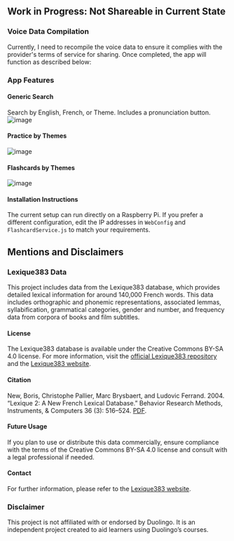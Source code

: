 ## Work in Progress: Not Shareable in Current State

### Voice Data Compilation
Currently, I need to recompile the voice data to ensure it complies with the provider's terms of service for sharing. Once completed, the app will function as described below:

### App Features

#### Generic Search
Search by English, French, or Theme. Includes a pronunciation button.
![image](https://github.com/anbruzga/FrFlashCardsDuo/assets/60633443/341b9819-cb63-493f-9ee8-7beb6fd26df6)

#### Practice by Themes
![image](https://github.com/anbruzga/FrFlashCardsDuo/assets/60633443/29318bee-24a8-42b5-be7e-bb89f4635701)

#### Flashcards by Themes
![image](https://github.com/anbruzga/FrFlashCardsDuo/assets/60633443/2e247074-2cf2-44c7-a3e6-4264d703f344)

#### Installation Instructions
The current setup can run directly on a Raspberry Pi. If you prefer a different configuration, edit the IP addresses in `WebConfig` and `FlashcardService.js` to match your requirements.

## Mentions and Disclaimers

### Lexique383 Data
This project includes data from the Lexique383 database, which provides detailed lexical information for around 140,000 French words. This data includes orthographic and phonemic representations, associated lemmas, syllabification, grammatical categories, gender and number, and frequency data from corpora of books and film subtitles.

#### License
The Lexique383 database is available under the Creative Commons BY-SA 4.0 license. For more information, visit the [official Lexique383 repository](https://github.com/chrplr/openlexicon/blob/master/datasets-info/Lexique383/README-Lexique.md) and the [Lexique383 website](http://www.lexique.org).

#### Citation
New, Boris, Christophe Pallier, Marc Brysbaert, and Ludovic Ferrand. 2004. “Lexique 2: A New French Lexical Database.” Behavior Research Methods, Instruments, & Computers 36 (3): 516–524. [PDF](http://www.lexique.org/?page_id=294).

#### Future Usage
If you plan to use or distribute this data commercially, ensure compliance with the terms of the Creative Commons BY-SA 4.0 license and consult with a legal professional if needed.

#### Contact
For further information, please refer to the [Lexique383 website](http://www.lexique.org).

### Disclaimer
This project is not affiliated with or endorsed by Duolingo. It is an independent project created to aid learners using Duolingo’s courses.